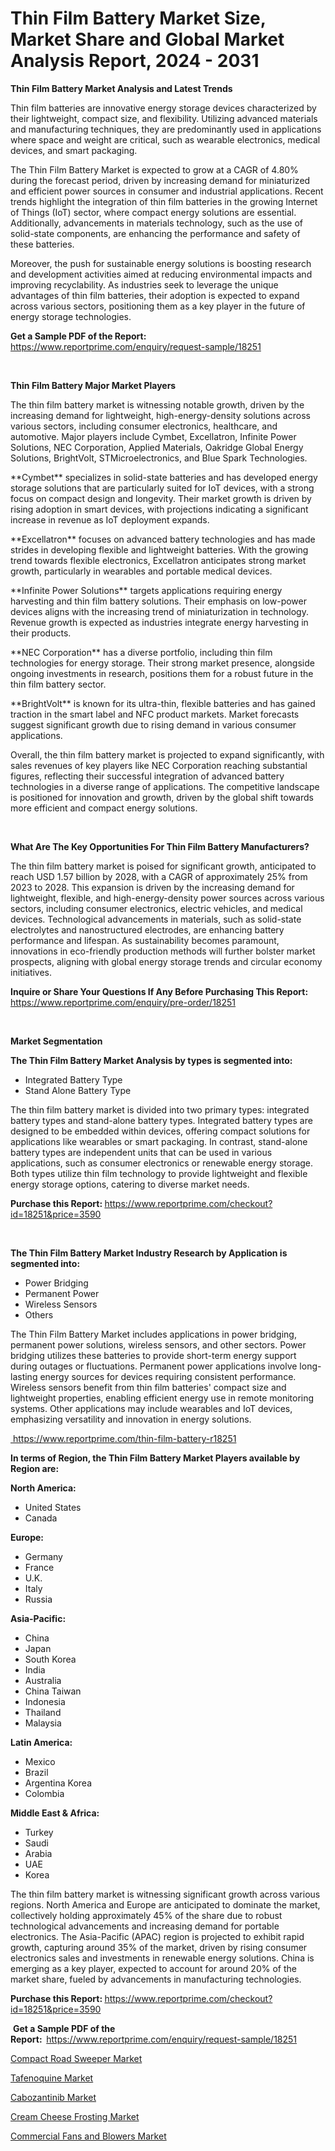 <p><h1>Thin Film Battery Market Size, Market Share and Global Market Analysis Report, 2024 - 2031</h1></p><p><strong>Thin Film Battery Market Analysis and Latest Trends</strong></p>
<p><p>Thin film batteries are innovative energy storage devices characterized by their lightweight, compact size, and flexibility. Utilizing advanced materials and manufacturing techniques, they are predominantly used in applications where space and weight are critical, such as wearable electronics, medical devices, and smart packaging. </p><p>The Thin Film Battery Market is expected to grow at a CAGR of 4.80% during the forecast period, driven by increasing demand for miniaturized and efficient power sources in consumer and industrial applications. Recent trends highlight the integration of thin film batteries in the growing Internet of Things (IoT) sector, where compact energy solutions are essential. Additionally, advancements in materials technology, such as the use of solid-state components, are enhancing the performance and safety of these batteries. </p><p>Moreover, the push for sustainable energy solutions is boosting research and development activities aimed at reducing environmental impacts and improving recyclability. As industries seek to leverage the unique advantages of thin film batteries, their adoption is expected to expand across various sectors, positioning them as a key player in the future of energy storage technologies.</p></p>
<p><strong>Get a Sample PDF of the Report:&nbsp;</strong> <a href="https://www.reportprime.com/enquiry/request-sample/18251?utm_campaign=1080&utm_medium=2&utm_source=Github&utm_content=ia&utm_term=21112024&utm_id=thin-film-battery">https://www.reportprime.com/enquiry/request-sample/18251</a></p>
<p>&nbsp;</p>
<p><strong>Thin Film Battery Major Market Players</strong></p>
<p><p>The thin film battery market is witnessing notable growth, driven by the increasing demand for lightweight, high-energy-density solutions across various sectors, including consumer electronics, healthcare, and automotive. Major players include Cymbet, Excellatron, Infinite Power Solutions, NEC Corporation, Applied Materials, Oakridge Global Energy Solutions, BrightVolt, STMicroelectronics, and Blue Spark Technologies.</p><p>**Cymbet** specializes in solid-state batteries and has developed energy storage solutions that are particularly suited for IoT devices, with a strong focus on compact design and longevity. Their market growth is driven by rising adoption in smart devices, with projections indicating a significant increase in revenue as IoT deployment expands.</p><p>**Excellatron** focuses on advanced battery technologies and has made strides in developing flexible and lightweight batteries. With the growing trend towards flexible electronics, Excellatron anticipates strong market growth, particularly in wearables and portable medical devices.</p><p>**Infinite Power Solutions** targets applications requiring energy harvesting and thin film battery solutions. Their emphasis on low-power devices aligns with the increasing trend of miniaturization in technology. Revenue growth is expected as industries integrate energy harvesting in their products.</p><p>**NEC Corporation** has a diverse portfolio, including thin film technologies for energy storage. Their strong market presence, alongside ongoing investments in research, positions them for a robust future in the thin film battery sector.</p><p>**BrightVolt** is known for its ultra-thin, flexible batteries and has gained traction in the smart label and NFC product markets. Market forecasts suggest significant growth due to rising demand in various consumer applications.</p><p>Overall, the thin film battery market is projected to expand significantly, with sales revenues of key players like NEC Corporation reaching substantial figures, reflecting their successful integration of advanced battery technologies in a diverse range of applications. The competitive landscape is positioned for innovation and growth, driven by the global shift towards more efficient and compact energy solutions.</p></p>
<p>&nbsp;</p>
<p><strong>What Are The Key Opportunities For Thin Film Battery Manufacturers?</strong></p>
<p><p>The thin film battery market is poised for significant growth, anticipated to reach USD 1.57 billion by 2028, with a CAGR of approximately 25% from 2023 to 2028. This expansion is driven by the increasing demand for lightweight, flexible, and high-energy-density power sources across various sectors, including consumer electronics, electric vehicles, and medical devices. Technological advancements in materials, such as solid-state electrolytes and nanostructured electrodes, are enhancing battery performance and lifespan. As sustainability becomes paramount, innovations in eco-friendly production methods will further bolster market prospects, aligning with global energy storage trends and circular economy initiatives.</p></p>
<p><strong>Inquire or Share Your Questions If Any Before Purchasing This Report:</strong> <a href="https://www.reportprime.com/enquiry/pre-order/18251?utm_campaign=1080&utm_medium=2&utm_source=Github&utm_content=ia&utm_term=21112024&utm_id=thin-film-battery">https://www.reportprime.com/enquiry/pre-order/18251</a></p>
<p>&nbsp;</p>
<p><strong>Market Segmentation</strong></p>
<p><strong>The Thin Film Battery Market Analysis by types is segmented into:</strong></p>
<p><ul><li>Integrated Battery Type</li><li>Stand Alone Battery Type</li></ul></p>
<p><p>The thin film battery market is divided into two primary types: integrated battery types and stand-alone battery types. Integrated battery types are designed to be embedded within devices, offering compact solutions for applications like wearables or smart packaging. In contrast, stand-alone battery types are independent units that can be used in various applications, such as consumer electronics or renewable energy storage. Both types utilize thin film technology to provide lightweight and flexible energy storage options, catering to diverse market needs.</p></p>
<p><strong>Purchase this Report:&nbsp;</strong><a href="https://www.reportprime.com/checkout?id=18251&price=3590&utm_campaign=1080&utm_medium=2&utm_source=Github&utm_content=ia&utm_term=21112024&utm_id=thin-film-battery">https://www.reportprime.com/checkout?id=18251&price=3590</a></p>
<p>&nbsp;</p>
<p><strong>The Thin Film Battery Market Industry Research by Application is segmented into:</strong></p>
<p><ul><li>Power Bridging</li><li>Permanent Power</li><li>Wireless Sensors</li><li>Others</li></ul></p>
<p><p>The Thin Film Battery Market includes applications in power bridging, permanent power solutions, wireless sensors, and other sectors. Power bridging utilizes these batteries to provide short-term energy support during outages or fluctuations. Permanent power applications involve long-lasting energy sources for devices requiring consistent performance. Wireless sensors benefit from thin film batteries' compact size and lightweight properties, enabling efficient energy use in remote monitoring systems. Other applications may include wearables and IoT devices, emphasizing versatility and innovation in energy solutions.</p></p>
<p><a href="https://www.reportprime.com/thin-film-battery-r18251?utm_campaign=1080&utm_medium=2&utm_source=Github&utm_content=ia&utm_term=21112024&utm_id=thin-film-battery">&nbsp;https://www.reportprime.com/thin-film-battery-r18251</a></p>
<p><strong>In terms of Region, the Thin Film Battery Market Players available by Region are:</strong></p>
<p>
    <p> <strong> North America: </strong>
        <ul>
            <li>United States</li>
            <li>Canada</li>
        </ul>
        </p> 
    <p> <strong> Europe: </strong>
        <ul>
            <li>Germany</li>
            <li>France</li>
            <li>U.K.</li>
            <li>Italy</li>
            <li>Russia</li>
        </ul>
        </p> 
    <p> <strong> Asia-Pacific: </strong>
        <ul>
            <li>China</li>
            <li>Japan</li>
            <li>South Korea</li>
            <li>India</li>
            <li>Australia</li>
            <li>China Taiwan</li>
            <li>Indonesia</li>
            <li>Thailand</li>
            <li>Malaysia</li>
        </ul>
        </p> 
    <p> <strong> Latin America: </strong>
        <ul>
            <li>Mexico</li>
            <li>Brazil</li>
            <li>Argentina Korea</li>
            <li>Colombia</li>
        </ul>
        </p> 
    <p> <strong> Middle East & Africa: </strong>
        <ul>
            <li>Turkey</li>
            <li>Saudi</li>
            <li>Arabia</li>
            <li>UAE</li>
            <li>Korea</li>
        </ul>
    </p>
    </p>
<p><p>The thin film battery market is witnessing significant growth across various regions. North America and Europe are anticipated to dominate the market, collectively holding approximately 45% of the share due to robust technological advancements and increasing demand for portable electronics. The Asia-Pacific (APAC) region is projected to exhibit rapid growth, capturing around 35% of the market, driven by rising consumer electronics sales and investments in renewable energy solutions. China is emerging as a key player, expected to account for around 20% of the market share, fueled by advancements in manufacturing technologies.</p></p>
<p><strong>Purchase this Report: </strong><a href="https://www.reportprime.com/checkout?id=18251&price=3590&utm_campaign=1080&utm_medium=2&utm_source=Github&utm_content=ia&utm_term=21112024&utm_id=thin-film-battery">https://www.reportprime.com/checkout?id=18251&price=3590</a></p>
<p>&nbsp;<strong>Get a Sample PDF of the Report:&nbsp;&nbsp;</strong><a href="https://www.reportprime.com/enquiry/request-sample/18251?utm_campaign=1080&utm_medium=2&utm_source=Github&utm_content=ia&utm_term=21112024&utm_id=thin-film-battery">https://www.reportprime.com/enquiry/request-sample/18251</a></p>
<p><strong></strong></p>
<p><p><a href="https://www.linkedin.com/pulse/latest-developments-compact-road-sweeper-industry-market-size-siltc?utm_campaign=1080&utm_medium=2&utm_source=Github&utm_content=ia&utm_term=21112024&utm_id=thin-film-battery">Compact Road Sweeper Market</a></p><p><a href="https://issuu.com/reportprime-2/docs/tafenoquine-market-size-2030.pptx_724fef2fd152a1?utm_campaign=1080&utm_medium=2&utm_source=Github&utm_content=ia&utm_term=21112024&utm_id=thin-film-battery">Tafenoquine Market</a></p><p><a href="https://issuu.com/reportprime-2/docs/cabozantinib-market-size-2030.pptx_c935a017309ecf?utm_campaign=1080&utm_medium=2&utm_source=Github&utm_content=ia&utm_term=21112024&utm_id=thin-film-battery">Cabozantinib Market</a></p><p><a href="https://www.linkedin.com/pulse/market-report-years-2024-2031-123-cagrshowing-significant-8nsye?utm_campaign=1080&utm_medium=2&utm_source=Github&utm_content=ia&utm_term=21112024&utm_id=thin-film-battery">Cream Cheese Frosting Market</a></p><p><a href="https://www.linkedin.com/pulse/projected-128-cagr-commercial-fans-blowers-market-2024-2031-u7ikc?utm_campaign=1080&utm_medium=2&utm_source=Github&utm_content=ia&utm_term=21112024&utm_id=thin-film-battery">Commercial Fans and Blowers Market</a></p></p>